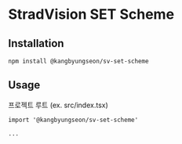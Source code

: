 # StradVision SET Scheme

## Installation

`npm install @kangbyungseon/sv-set-scheme`

## Usage

프로젝트 루트 (ex. src/index.tsx)

```
import '@kangbyungseon/sv-set-scheme'

...

```
